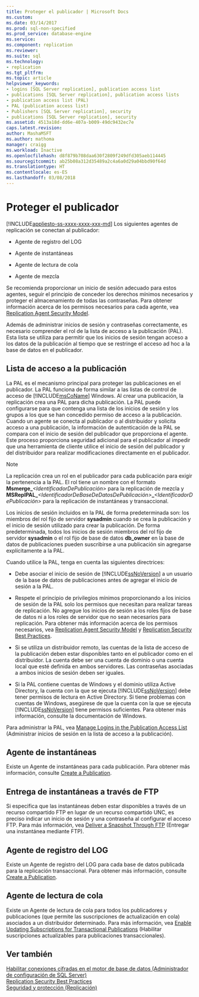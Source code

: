 ```yaml
---
title: Proteger el publicador | Microsoft Docs
ms.custom: 
ms.date: 03/14/2017
ms.prod: sql-non-specified
ms.prod_service: database-engine
ms.service: 
ms.component: replication
ms.reviewer: 
ms.suite: sql
ms.technology:
- replication
ms.tgt_pltfrm: 
ms.topic: article
helpviewer_keywords:
- logins [SQL Server replication], publication access list
- publications [SQL Server replication], publication access lists
- publication access list (PAL)
- PAL (publication access list)
- Publishers [SQL Server replication], security
- publications [SQL Server replication], security
ms.assetid: 4513a18d-dd6e-407a-b009-49dc9432ec7e
caps.latest.revision: 
author: MashaMSFT
ms.author: mathoma
manager: craigg
ms.workload: Inactive
ms.openlocfilehash: d8f879b708daa630f2809f249dfd305aeb114445
ms.sourcegitcommit: ab25b08a312d35489a2c4a6a0d29a04bbd90f64d
ms.translationtype: HT
ms.contentlocale: es-ES
ms.lasthandoff: 03/08/2018
---
```

# <a name="secure-the-publisher"></a>Proteger el publicador
[!INCLUDE[appliesto-ss-xxxx-xxxx-xxx-md](../../../includes/appliesto-ss-xxxx-xxxx-xxx-md.md)]
  Los siguientes agentes de replicación se conectan al publicador:  
  
-   Agente de registro del LOG  
  
-   Agente de instantáneas  
  
-   Agente de lectura de cola  
  
-   Agente de mezcla  
  
 Se recomienda proporcionar un inicio de sesión adecuado para estos agentes, seguir el principio de conceder los derechos mínimos necesarios y proteger el almacenamiento de todas las contraseñas. Para obtener información acerca de los permisos necesarios para cada agente, vea [Replication Agent Security Model](../../../relational-databases/replication/security/replication-agent-security-model.md).  
  
 Además de administrar inicios de sesión y contraseñas correctamente, es necesario comprender el rol de la lista de acceso a la publicación (PAL). Esta lista se utiliza para permitir que los inicios de sesión tengan acceso a los datos de la publicación al tiempo que se restringe el acceso ad hoc a la base de datos en el publicador.  
  
## <a name="publication-access-list"></a>Lista de acceso a la publicación  
 La PAL es el mecanismo principal para proteger las publicaciones en el publicador. La PAL funciona de forma similar a las listas de control de acceso de [!INCLUDE[msCoName](../../../includes/msconame-md.md)] Windows. Al crear una publicación, la replicación crea una PAL para dicha publicación. La PAL puede configurarse para que contenga una lista de los inicios de sesión y los grupos a los que se han concedido permiso de acceso a la publicación. Cuando un agente se conecta al publicador o al distribuidor y solicita acceso a una publicación, la información de autenticación de la PAL se compara con el inicio de sesión del publicador que proporciona el agente. Este proceso proporciona seguridad adicional para el publicador al impedir que una herramienta de cliente utilice el inicio de sesión del publicador y del distribuidor para realizar modificaciones directamente en el publicador.  
  
> [!NOTE]  
>  La replicación crea un rol en el publicador para cada publicación para exigir la pertenencia a la PAL. El rol tiene un nombre con el formato **Msmerge_***\<IdentificadorDePublicación>* para la replicación de mezcla y **MSReplPAL_***\<IdentificadorDeBaseDeDatosDePublicación>***_***\<IdentificadorDePublicación>* para la replicación de instantáneas y transaccional.  
  
 Los inicios de sesión incluidos en la PAL de forma predeterminada son: los miembros del rol fijo de servidor **sysadmin** cuando se crea la publicación y el inicio de sesión utilizado para crear la publicación. De forma predeterminada, todos los inicios de sesión miembros del rol fijo de servidor **sysadmin** o el rol fijo de base de datos **db_owner** en la base de datos de publicaciones pueden suscribirse a una publicación sin agregarse explícitamente a la PAL.  
  
 Cuando utilice la PAL, tenga en cuenta las siguientes directrices:  
  
-   Debe asociar el inicio de sesión de [!INCLUDE[ssNoVersion](../../../includes/ssnoversion-md.md)] a un usuario de la base de datos de publicaciones antes de agregar el inicio de sesión a la PAL.  
  
-   Respete el principio de privilegios mínimos proporcionando a los inicios de sesión de la PAL solo los permisos que necesitan para realizar tareas de replicación. No agregue los inicios de sesión a los roles fijos de base de datos ni a los roles de servidor que no sean necesarios para replicación. Para obtener más información acerca de los permisos necesarios, vea [Replication Agent Security Model](../../../relational-databases/replication/security/replication-agent-security-model.md) y [Replication Security Best Practices](../../../relational-databases/replication/security/replication-security-best-practices.md).  
  
-   Si se utiliza un distribuidor remoto, las cuentas de la lista de acceso de la publicación deben estar disponibles tanto en el publicador como en el distribuidor. La cuenta debe ser una cuenta de dominio o una cuenta local que esté definida en ambos servidores. Las contraseñas asociadas a ambos inicios de sesión deben ser iguales.  
  
-   Si la PAL contiene cuentas de Windows y el dominio utiliza Active Directory, la cuenta con la que se ejecuta [!INCLUDE[ssNoVersion](../../../includes/ssnoversion-md.md)] debe tener permisos de lectura en Active Directory. Si tiene problemas con cuentas de Windows, asegúrese de que la cuenta con la que se ejecuta [!INCLUDE[ssNoVersion](../../../includes/ssnoversion-md.md)] tiene permisos suficientes. Para obtener más información, consulte la documentación de Windows.  
  
 Para administrar la PAL, vea [Manage Logins in the Publication Access List](../../../relational-databases/replication/security/manage-logins-in-the-publication-access-list.md) (Administrar inicios de sesión en la lista de acceso a la publicación).  
  
## <a name="snapshot-agent"></a>Agente de instantáneas  
 Existe un Agente de instantáneas para cada publicación. Para obtener más información, consulte [Create a Publication](../../../relational-databases/replication/publish/create-a-publication.md).  
  
## <a name="ftp-snapshot-delivery"></a>Entrega de instantáneas a través de FTP  
 Si especifica que las instantáneas deben estar disponibles a través de un recurso compartido FTP en lugar de un recurso compartido UNC, es preciso indicar un inicio de sesión y una contraseña al configurar el acceso FTP. Para más información, vea [Deliver a Snapshot Through FTP](../../../relational-databases/replication/publish/deliver-a-snapshot-through-ftp.md) (Entregar una instantánea mediante FTP).  
  
## <a name="log-reader-agent"></a>Agente de registro del LOG  
 Existe un Agente de registro del LOG para cada base de datos publicada para la replicación transaccional. Para obtener más información, consulte [Create a Publication](../../../relational-databases/replication/publish/create-a-publication.md).  
  
## <a name="queue-reader-agent"></a>Agente de lectura de cola  
 Existe un Agente de lectura de cola para todos los publicadores y publicaciones (que permite las suscripciones de actualización en cola) asociados a un distribuidor determinado. Para más información, vea [Enable Updating Subscriptions for Transactional Publications](../../../relational-databases/replication/publish/enable-updating-subscriptions-for-transactional-publications.md) (Habilitar suscripciones actualizables para publicaciones transaccionales).  
  
## <a name="see-also"></a>Ver también  
 [Habilitar conexiones cifradas en el motor de base de datos &#40;Administrador de configuración de SQL Server&#41;](../../../database-engine/configure-windows/enable-encrypted-connections-to-the-database-engine.md)   
 [Replication Security Best Practices](../../../relational-databases/replication/security/replication-security-best-practices.md)   
 [Seguridad y protección &#40;Replicación&#41;](../../../relational-databases/replication/security/security-and-protection-replication.md)  
  
  
